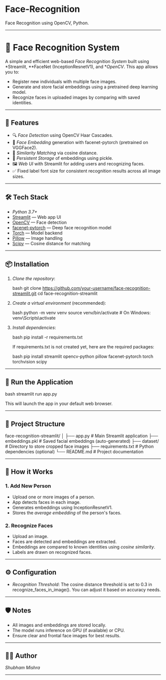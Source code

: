 # Face-Recognition
Face Recognition using OpenCV, Python.

---

# 🧠 Face Recognition System

A simple and efficient web-based *Face Recognition System* built using *Streamlit, **FaceNet (InceptionResnetV1), and **OpenCV*. This app allows you to:

* Register new individuals with multiple face images.
* Generate and store facial embeddings using a pretrained deep learning model.
* Recognize faces in uploaded images by comparing with saved identities.

---

## 🔧 Features

* 🔍 *Face Detection* using OpenCV Haar Cascades.
* 🤖 *Face Embedding* generation with facenet-pytorch (pretrained on VGGFace2).
* 🧠 *Similarity Matching* via cosine distance.
* 📁 *Persistent Storage* of embeddings using pickle.
* 🖼 *Web UI* with Streamlit for adding users and recognizing faces.
* ✅ Fixed label font size for consistent recognition results across all image sizes.

---

## 🛠 Tech Stack

* *Python 3.7+*
* [Streamlit](https://streamlit.io/) — Web app UI
* [OpenCV](https://opencv.org/) — Face detection
* [facenet-pytorch](https://github.com/timesler/facenet-pytorch) — Deep face recognition model
* [Torch](https://pytorch.org/) — Model backend
* [Pillow](https://python-pillow.org/) — Image handling
* [Scipy](https://www.scipy.org/) — Cosine distance for matching

---

## 📦 Installation

1. *Clone the repository*:

   bash
   git clone https://github.com/your-username/face-recognition-streamlit.git
   cd face-recognition-streamlit
   

2. *Create a virtual environment* (recommended):

   bash
   python -m venv venv
   source venv/bin/activate  # On Windows: venv\Scripts\activate
   

3. *Install dependencies*:

   bash
   pip install -r requirements.txt
   

   If requirements.txt is not created yet, here are the required packages:

   bash
   pip install streamlit opencv-python pillow facenet-pytorch torch torchvision scipy
   

---

## 🚀 Run the Application

bash
streamlit run app.py


This will launch the app in your default web browser.

---

## 📂 Project Structure


face-recognition-streamlit/
│
├── app.py                  # Main Streamlit application
├── embeddings.pkl          # Saved facial embeddings (auto-generated)
├── dataset/                # Directory to store cropped face images
├── requirements.txt        # Python dependencies (optional)
└── README.md               # Project documentation


---

## 🧪 How it Works

### 1. Add New Person

* Upload one or more images of a person.
* App detects faces in each image.
* Generates embeddings using InceptionResnetV1.
* Stores the *average embedding* of the person's faces.

### 2. Recognize Faces

* Upload an image.
* Faces are detected and embeddings are extracted.
* Embeddings are compared to known identities using *cosine similarity*.
* Labels are drawn on recognized faces.

---

## ⚙ Configuration

* *Recognition Threshold*: The cosine distance threshold is set to 0.3 in recognize_faces_in_image(). You can adjust it based on accuracy needs.

---

## 🛡 Notes

* All images and embeddings are stored locally.
* The model runs inference on GPU (if available) or CPU.
* Ensure clear and frontal face images for best results.

---


## 👨‍💻 Author

*Shubham Mishra*

---




